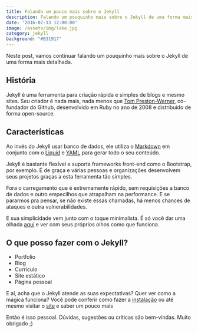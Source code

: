 ```yaml
---
title: Falando um pouco mais sobre o Jekyll
description: Falando um pouquinho mais sobre o Jekyll de uma forma mais detalhada
date: '2016-07-13 12:00:00'
image: /assets/img/lake.jpg
category: jekyll
background: "#B31917"
---
```


Neste post, vamos continuar falando um pouquinho mais sobre o Jekyll de uma forma mais detalhada.

## História

Jekyll é uma ferramenta para criação rápida e simples de blogs e mesmo sites. Seu criador é nada mais, nada menos que [Tom Preston-Werner](https://en.wikipedia.org/wiki/Tom_Preston-Werner), co-fundador do Github, desenvolvido em Ruby no ano de 2008 e distribuído de forma open-source.

## Características

Ao invés do Jekyll usar banco de dados, ele utiliza o [Markdown](http://daringfireball.net/projects/markdown/basics) em conjunto com o [Liquid](https://shopify.github.io/liquid/) e [YAML](http://yaml.org/) para gerar todo o seu conteúdo.

Jekyll é bastante flexível e suporta frameworks front-end como o Bootstrap, por exemplo. É de graça e várias pessoas e organizações desenvolvem seus projetos graças a esta ferramenta tão simples.

Fora o carregamento que é extremamente rápido, sem requisições a banco de dados e outro empecilhos que atrapalham na performance. E se pararmos pra pensar, se não existe essas chamadas, há menos chances de ataques e outra vulnerabilidades.

E sua simplicidade vem junto com o toque minimalista. É só você dar uma olhada [aqui](http://jekyllthemes.org/) e ver com seus próprios olhos como que funciona.

## O que posso fazer com o Jekyll?

* Portfolio
* Blog
* Currículo
* Site estático
* Página pessoal

E aí, acha que o Jekyll atende as suas expectativas? Quer ver como a mágica funciona? Você pode conferir como fazer a [instalação](https://raphabarreto.com.br/2016/07/11/instalando-jekyll/) ou até mesmo visitar o [site](https://jekyllrb.com/) e saber um pouco mais

Então é isso pessoal. Dúvidas, sugestões ou críticas são bem-vindas. Muito obrigado ;)
